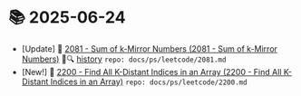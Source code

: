 # 📚 2025-06-24
- [Update] 📙 [2081 - Sum of k-Mirror Numbers (2081 - Sum of k-Mirror Numbers)](https://til.qriosity.dev/featured/ps/leetcode/2081) 📃🔍 [history](https://github.com/Queue-ri/TIL/commits/main/docs/ps/leetcode/2081.md?since=2025-06-24T00:00:00Z&until=2025-06-24T23:59:59Z) `repo: docs/ps/leetcode/2081.md`
- [New!] 📗 [2200 - Find All K-Distant Indices in an Array (2200 - Find All K-Distant Indices in an Array)](https://til.qriosity.dev/featured/ps/leetcode/2200) `repo: docs/ps/leetcode/2200.md`
